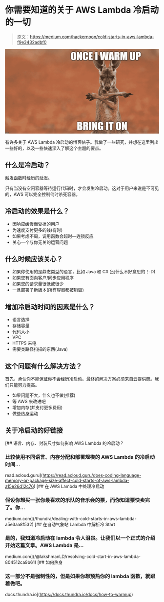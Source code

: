 # 你需要知道的关于 AWS Lambda 冷启动的一切

> 原文：<https://medium.com/hackernoon/cold-starts-in-aws-lambda-f9e3432adbf0>

![](img/5669f7883a7f1a9516bd806216d838b3.png)

有许多关于 AWS Lambda 冷启动的博客帖子。我做了一些研究，并想在这里列出一些好的，以及一些快速深入了解这个主题的要点。

## 什么是冷启动？

触发函数时经历的延迟。

只有当没有空闲容器等待运行代码时，才会发生冷启动。这对于用户来说是不可见的，AWS 可以完全控制何时杀死容器。

## 冷启动的效果是什么？

*   因响应缓慢而受挫的用户
*   为速度支付更多的钱(有时)
*   如果考虑不周，调用函数会超时—连锁反应
*   关心一个与你无关的运营问题

## 什么时候应该关心？

*   如果你使用的是静态类型的语言，比如 Java 和 C#
    (没什么不好意思的！:D)
*   如果您有面向客户/同步应用程序
*   如果您的请求量很低或很少
*   一旦部署了新版本(所有容器都被销毁)

## 增加冷启动时间的因素是什么？

*   语言选择
*   存储容量
*   代码大小
*   VPC
*   HTTPS 来电
*   需要类路径扫描的东西(Java)

## 这个问题有什么解决方法？

首先，承认你不能保证你不会经历冷启动。最终的解决方案必须来自云提供商。我们只能努力提高。

*   如果问题不大，什么也不做(推荐)
*   等 AWS 来改进吧
*   增加内存(并支付更多费用)
*   做些热身运动

## 关于冷启动的好链接

[](https://read.acloud.guru/does-coding-language-memory-or-package-size-affect-cold-starts-of-aws-lambda-a15e26d12c76) [## 语言、内存、封装尺寸如何影响 AWS Lambda 的冷启动？

### 比较使用不同语言、内存分配和部署规模的 AWS Lambda 的冷启动时间…

read.acloud.guru](https://read.acloud.guru/does-coding-language-memory-or-package-size-affect-cold-starts-of-aws-lambda-a15e26d12c76) [](/thundra/dealing-with-cold-starts-in-aws-lambda-a5e3aa8f532) [## 在 AWS Lambda 中处理冷启动

### 假设你想买一张你最喜欢的乐队的音乐会的票，而你知道票快卖完了。你…

medium.com](/thundra/dealing-with-cold-starts-in-aws-lambda-a5e3aa8f532) [](/@lakshmanLD/resolving-cold-start️-in-aws-lambda-804512ca9b61) [## 在自动气象站 Lambda 中解析冷 Start️

### 是的，我知道冷启动在 lambda 令人沮丧。让我们以一个正式的介绍开始这篇文章。AWS Lambda 是…

medium.com](/@lakshmanLD/resolving-cold-start️-in-aws-lambda-804512ca9b61)  [## 如何热身

### 这一部分不是强制性的，但是如果你想预热你的 lambda 函数，就跟着做吧。

docs.thundra.io](https://docs.thundra.io/docs/how-to-warmup)